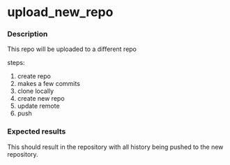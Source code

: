 # upload_new_repo

### Description
This repo will be uploaded to a different repo

steps:
1. create repo
2. makes a few commits
3. clone locally
4. create new repo
5. update remote
6. push

### Expected results
This should result in the repository with all history being pushed to the new repository.


